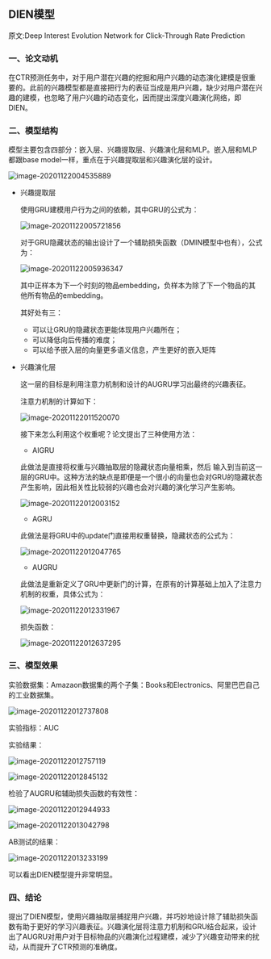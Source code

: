 ## DIEN模型

<p>原文:<a href="https://arxiv.org/pdf/1809.03672v1.pdf" style="text-decoration:none">Deep Interest Evolution Network for Click-Through Rate Prediction</a></p>

### 一、论文动机

在CTR预测任务中，对于用户潜在兴趣的挖掘和用户兴趣的动态演化建模是很重要的。此前的兴趣模型都是直接把行为的表征当成是用户兴趣，缺少对用户潜在兴趣的建模，也忽略了用户兴趣的动态变化，因而提出深度兴趣演化网络，即DIEN。

### 二、模型结构

模型主要包含四部分：嵌入层、兴趣提取层、兴趣演化层和MLP。嵌入层和MLP都跟base model一样，重点在于兴趣提取层和兴趣演化层的设计。

![image-20201122004535889](C:\Users\CXL\AppData\Roaming\Typora\typora-user-images\image-20201122004535889.png)

- 兴趣提取层

  使用GRU建模用户行为之间的依赖，其中GRU的公式为：

  ![image-20201122005721856](C:\Users\CXL\AppData\Roaming\Typora\typora-user-images\image-20201122005721856.png)

  对于GRU隐藏状态的输出设计了一个辅助损失函数（DMIN模型中也有），公式为：

  ![image-20201122005936347](C:\Users\CXL\AppData\Roaming\Typora\typora-user-images\image-20201122005936347.png)

  其中正样本为下一个时刻的物品embedding，负样本为除了下一个物品的其他所有物品的embedding。

  其好处有三：

  - 可以让GRU的隐藏状态更能体现用户兴趣所在；
  - 可以降低向后传播的难度；
  - 可以给予嵌入层的向量更多语义信息，产生更好的嵌入矩阵

- 兴趣演化层

  这一层的目标是利用注意力机制和设计的AUGRU学习出最终的兴趣表征。

  注意力机制的计算如下：

  ![image-20201122011520070](C:\Users\CXL\AppData\Roaming\Typora\typora-user-images\image-20201122011520070.png)

  接下来怎么利用这个权重呢？论文提出了三种使用方法：

  - AIGRU

  此做法是直接将权重与兴趣抽取层的隐藏状态向量相乘，然后   输入到当前这一层的GRU中。这种方法的缺点是即便是一个很小的向量也会对GRU的隐藏状态产生影响，因此相关性比较弱的兴趣也会对兴趣的演化学习产生影响。

  ![image-20201122012003152](C:\Users\CXL\AppData\Roaming\Typora\typora-user-images\image-20201122012003152.png)

  - AGRU

  此做法是将GRU中的update门直接用权重替换，隐藏状态的公式为：

  ![image-20201122012047765](C:\Users\CXL\AppData\Roaming\Typora\typora-user-images\image-20201122012047765.png)

  - AUGRU

  此做法是重新定义了GRU中更新门的计算，在原有的计算基础上加入了注意力机制的权重，具体公式为：

  ![image-20201122012331967](C:\Users\CXL\AppData\Roaming\Typora\typora-user-images\image-20201122012331967.png)

  损失函数：

  ![image-20201122012637295](C:\Users\CXL\AppData\Roaming\Typora\typora-user-images\image-20201122012637295.png)

### 三、模型效果

实验数据集：Amazaon数据集的两个子集：Books和Electronics、阿里巴巴自己的工业数据集。

![image-20201122012737808](C:\Users\CXL\AppData\Roaming\Typora\typora-user-images\image-20201122012737808.png)

实验指标：AUC

实验结果：

![image-20201122012757119](C:\Users\CXL\AppData\Roaming\Typora\typora-user-images\image-20201122012757119.png)

![image-20201122012845132](C:\Users\CXL\AppData\Roaming\Typora\typora-user-images\image-20201122012845132.png)

检验了AUGRU和辅助损失函数的有效性：

![image-20201122012944933](C:\Users\CXL\AppData\Roaming\Typora\typora-user-images\image-20201122012944933.png)

![image-20201122013042798](C:\Users\CXL\AppData\Roaming\Typora\typora-user-images\image-20201122013042798.png)

AB测试的结果：

![image-20201122013233199](C:\Users\CXL\AppData\Roaming\Typora\typora-user-images\image-20201122013233199.png)

可以看出DIEN模型提升非常明显。

### 四、结论

提出了DIEN模型，使用兴趣抽取层捕捉用户兴趣，并巧妙地设计除了辅助损失函数有助于更好的学习兴趣表征。兴趣演化层将注意力机制和GRU结合起来，设计出了AUGRU对用户对于目标物品的兴趣演化过程建模，减少了兴趣变动带来的扰动，从而提升了CTR预测的准确度。